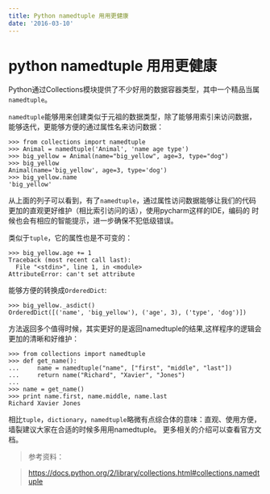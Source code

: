 ```yaml
---
title: Python namedtuple 用用更健康
date: '2016-03-10'
---
```


# python namedtuple 用用更健康

Python通过Collections模块提供了不少好用的数据容器类型，其中一个精品当属`namedtuple`。

`namedtuple`能够用来创建类似于元祖的数据类型，除了能够用索引来访问数据，能够迭代，更能够方便的通过属性名来访问数据：

```
>>> from collections import namedtuple
>>> Animal = namedtuple('Animal', 'name age type')
>>> big_yellow = Animal(name="big_yellow", age=3, type="dog")
>>> big_yellow
Animal(name='big_yellow', age=3, type='dog')
>>> big_yellow.name
'big_yellow'
```

从上面的列子可以看到，有了`namedtuple`，通过属性访问数据能够让我们的代码更加的直观更好维护（相比索引访问的话），使用pycharm这样的IDE，编码的
时候也会有相应的智能提示，进一步确保不犯低级错误。

类似于`tuple`，它的属性也是不可变的：

```
>>> big_yellow.age += 1
Traceback (most recent call last):
  File "<stdin>", line 1, in <module>
AttributeError: can't set attribute
```
能够方便的转换成`OrderedDict`:

```
>>> big_yellow._asdict()
OrderedDict([('name', 'big_yellow'), ('age', 3), ('type', 'dog')])
```

方法返回多个值得时候，其实更好的是返回namedtuple的结果,这样程序的逻辑会更加的清晰和好维护：

```
>>> from collections import namedtuple
>>> def get_name():
...     name = namedtuple("name", ["first", "middle", "last"])
...     return name("Richard", "Xavier", "Jones")
...
>>> name = get_name()
>>> print name.first, name.middle, name.last
Richard Xavier Jones
```

相比`tuple`，`dictionary`，`namedtuple`略微有点综合体的意味：直观、使用方便，墙裂建议大家在合适的时候多用用namedtuple。
更多相关的介绍可以查看官方文档。

> 参考资料：

> https://docs.python.org/2/library/collections.html#collections.namedtuple
